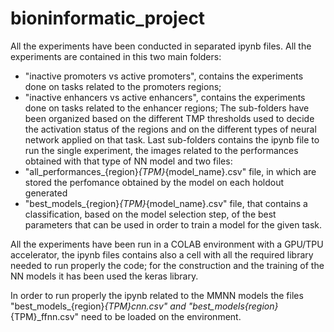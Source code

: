 # bioninformatic_project

All the experiments have been conducted in separated ipynb files.
All the experiments are contained in this two main folders:
  - "inactive promoters vs active promoters", contains the experiments done on tasks related to the promoters regions;
  - "inactive enhancers vs active enhancers", contains the experiments done on tasks related to the enhancer regions;
The sub-folders have been organized based on the different TMP thresholds used to decide the activation status of the regions and on the different types of neural network applied on that task.
Last sub-folders contains the ipynb file to run the single experiment, the images related to the performances obtained with that type of NN model and two files:
  - "all_performances_{region}_{TPM}_{model_name}.csv" file, in which are stored the perfomance obtained by the model on each holdout generated 
  - "best_models_{region}_{TPM}_{model_name}.csv" file, that contains a classification, based on the model selection step, of the best parameters that can be used in order to train a model for the given task.

All the experiments have been run in a COLAB environment with a GPU/TPU accelerator, the ipynb files contains also a cell with all the required library needed to run properly the code; for the construction and the training of the NN models it has been used the keras library.

In order to run properly the ipynb related to the MMNN models the files "best_models_{region}_{TPM}_cnn.csv" and "best_models_{region}_{TPM}_ffnn.csv" need to be loaded on the environment.




